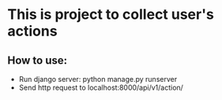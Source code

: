 # This is project to collect user's actions
## How to use:

* Run django server: python manage.py runserver
* Send http request to localhost:8000/api/v1/action/
